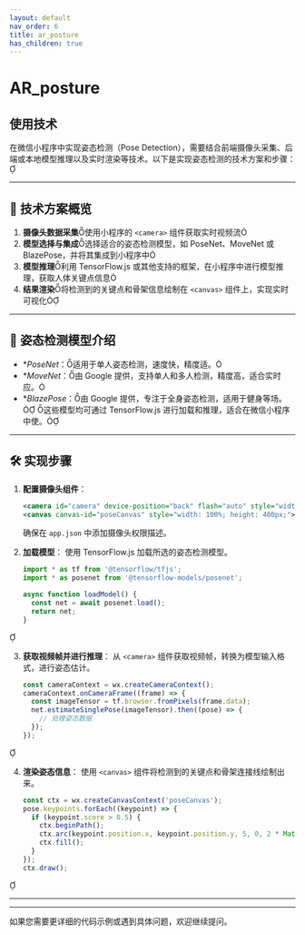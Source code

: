 ```yaml
---
layout: default
nav_order: 6
title: ar_posture
has_children: true
---
```



# AR_posture

## 使用技术
在微信小程序中实现姿态检测（Pose Detection），需要结合前端摄像头采集、后端或本地模型推理以及实时渲染等技术。以下是实现姿态检测的技术方案和步骤：

---

## 📌 技术方案概览

1. **摄像头数据采集**使用小程序的 `<camera>` 组件获取实时视频流
2. **模型选择与集成**选择适合的姿态检测模型，如 PoseNet、MoveNet 或 BlazePose，并将其集成到小程序中
3. **模型推理**利用 TensorFlow.js 或其他支持的框架，在小程序中进行模型推理，获取人体关键点信息
4. **结果渲染**将检测到的关键点和骨架信息绘制在 `<canvas>` 组件上，实现实时可视化

---

## 🧠 姿态检测模型介绍

- **PoseNet*：适用于单人姿态检测，速度快，精度适。
- **MoveNet*：由 Google 提供，支持单人和多人检测，精度高，适合实时应。
- **BlazePose*：由 Google 提供，专注于全身姿态检测，适用于健身等场。
这些模型均可通过 TensorFlow.js 进行加载和推理，适合在微信小程序中使。

---

## 🛠️ 实现步骤

1. **配置摄像头组件**：
   ```xml
   <camera id="camera" device-position="back" flash="auto" style="width: 100%; height: 400px;"></camera>
   <canvas canvas-id="poseCanvas" style="width: 100%; height: 400px;"></canvas>
   ```
   确保在 `app.json` 中添加摄像头权限描述。

2. **加载模型**：
   使用 TensorFlow.js 加载所选的姿态检测模型。
   ```javascript
   import * as tf from '@tensorflow/tfjs';
   import * as posenet from '@tensorflow-models/posenet';

   async function loadModel() {
     const net = await posenet.load();
     return net;
   }
   ```


3. **获取视频帧并进行推理**：
   从 `<camera>` 组件获取视频帧，转换为模型输入格式，进行姿态估计。
   ```javascript
   const cameraContext = wx.createCameraContext();
   cameraContext.onCameraFrame((frame) => {
     const imageTensor = tf.browser.fromPixels(frame.data);
     net.estimateSinglePose(imageTensor).then((pose) => {
       // 处理姿态数据
     });
   });
   ```


4. **渲染姿态信息**：
   使用 `<canvas>` 组件将检测到的关键点和骨架连接线绘制出来。
   ```javascript
   const ctx = wx.createCanvasContext('poseCanvas');
   pose.keypoints.forEach((keypoint) => {
     if (keypoint.score > 0.5) {
       ctx.beginPath();
       ctx.arc(keypoint.position.x, keypoint.position.y, 5, 0, 2 * Math.PI);
       ctx.fill();
     }
   });
   ctx.draw();
   ```


---



---

如果您需要更详细的代码示例或遇到具体问题，欢迎继续提问。 